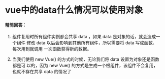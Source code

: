 # vue中的data什么情况可以使用对象

#### 精简回答：

1. 组件复⽤时所有组件实例都会共享 data ，如果 data 是对象的话，就会造成⼀个组件 修改 data 以后会影响到其他所有组件，所以需要将 data 写成函数，每次⽤到就调⽤ ⼀次函数获得新的数据。

2. 当我们使⽤ new Vue() 的⽅式的时候，⽆论我们将 data 设置为对象还是函数都是可 以的，因为 new Vue() 的⽅式是⽣成⼀个根组件，该组件不会复⽤，也就不存在共享 data 的情况了







